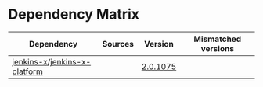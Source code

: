 # Dependency Matrix

Dependency | Sources | Version | Mismatched versions
---------- | ------- | ------- | -------------------
[jenkins-x/jenkins-x-platform](https://github.com/jenkins-x/jenkins-x-platform.git) |  | [2.0.1075](https://github.com/jenkins-x/jenkins-x-platform/releases/tag/v2.0.1075) | 
